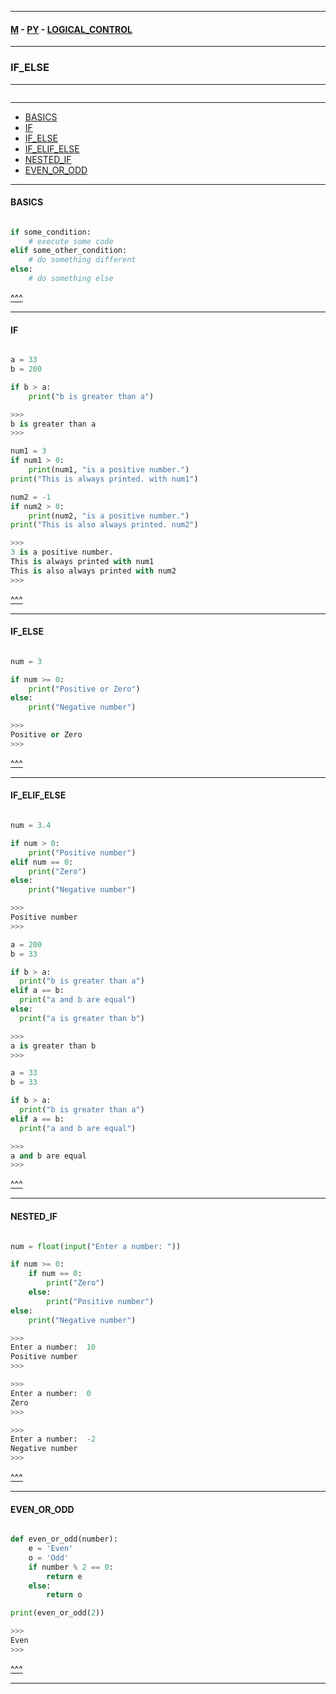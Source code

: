 
---

#### [M](https://github.com/ttltrk/TTT/blob/master/menu.md) - [PY](https://github.com/ttltrk/TTT/blob/master/PY/PY.md) - [LOGICAL_CONTROL](https://github.com/ttltrk/TTT/blob/master/PY/LOGICAL_CONTROL/LOGICAL_CONTROL.md)

---

### IF_ELSE

---

```

```

---

* [BASICS](#BASICS)
* [IF](#IF)
* [IF_ELSE](#IF_ELSE)
* [IF_ELIF_ELSE](#IF_ELIF_ELSE)
* [NESTED_IF](#NETSED_IF)
* [EVEN_OR_ODD](#EVEN_OR_ODD)

---

#### BASICS

```

```

```py
if some_condition:
    # execute some code
elif some_other_condition:
    # do something different
else:
    # do something else
```

[^^^](#IF_ELSE)

---

#### IF

```

```

```py
a = 33
b = 200

if b > a:
    print("b is greater than a")

>>>
b is greater than a
>>>
```

```py
num1 = 3
if num1 > 0:
    print(num1, "is a positive number.")
print("This is always printed. with num1")

num2 = -1
if num2 > 0:
    print(num2, "is a positive number.")
print("This is also always printed. num2")

>>>
3 is a positive number.
This is always printed with num1
This is also always printed with num2
>>>
```

[^^^](#IF_ELSE)

---

#### IF_ELSE

```

```

```py
num = 3

if num >= 0:
    print("Positive or Zero")
else:
    print("Negative number")

>>>
Positive or Zero
>>>
```

[^^^](#IF_ELSE)

---

#### IF_ELIF_ELSE

```

```

```py
num = 3.4

if num > 0:
    print("Positive number")
elif num == 0:
    print("Zero")
else:
    print("Negative number")

>>>
Positive number
>>>
```

```py
a = 200
b = 33

if b > a:
  print("b is greater than a")
elif a == b:
  print("a and b are equal")
else:
  print("a is greater than b")

>>>
a is greater than b
>>>
```

```py
a = 33
b = 33

if b > a:
  print("b is greater than a")
elif a == b:
  print("a and b are equal")

>>>
a and b are equal
>>>
```

[^^^](#IF_ELSE)

---

#### NESTED_IF

```

```

```py
num = float(input("Enter a number: "))

if num >= 0:
    if num == 0:
        print("Zero")
    else:
        print("Positive number")
else:
    print("Negative number")

>>>
Enter a number:  10
Positive number
>>>

>>>
Enter a number:  0
Zero
>>>

>>>
Enter a number:  -2
Negative number
>>>
```

[^^^](#IF_ELSE)

---

#### EVEN_OR_ODD

```

```

```py
def even_or_odd(number):
    e = 'Even'
    o = 'Odd'
    if number % 2 == 0:
        return e
    else:
        return o

print(even_or_odd(2))

>>>
Even
>>>
```

[^^^](#IF_ELSE)

---
